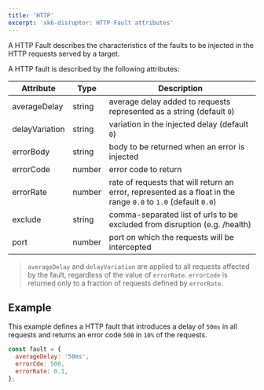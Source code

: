 ```yaml
---
title: 'HTTP'
excerpt: 'xk6-disruptor: HTTP Fault attributes'
---
```


A HTTP Fault describes the characteristics of the faults to be injected in the HTTP requests served by a target.

A HTTP fault is described by the following attributes:

| Attribute     | Type   | Description |
| ------------- | ------ | --------|
| averageDelay  | string | average delay added to requests represented as a string (default `0`) |
| delayVariation| string | variation in the injected delay (default `0`) |
| errorBody     | string | body to be returned when an error is injected |
| errorCode     | number | error code to return |
| errorRate     | number | rate of requests that will return an error, represented as a float in the range `0.0` to `1.0` (default `0.0`) |
| exclude       | string | comma-separated list of urls to be excluded from disruption (e.g. /health) |
| port          | number | port on which the requests will be intercepted |

<Blockquote mod="note">

`averageDelay` and `delayVariation` are applied to all requests affected by the fault, regardless of the value of `errorRate`. `errorCode` is returned only to a fraction of requests defined by `errorRate`.

</Blockquote>

## Example

This example defines a HTTP fault that introduces a delay of `50ms` in all requests and returns an error code `500` in `10%` of the requests.

```javascript
const fault = {
  averageDelay: '50ms',
  errorCde: 500,
  errorRate: 0.1,
};
```